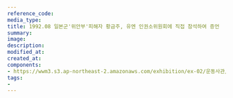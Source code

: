 ```yaml
---
reference_code:
media_type:
title: 1992.08 일본군'위안부'피해자 황금주, 유엔 인권소위원회에 직접 참석하여 증언
summary:
image:
description:
modified_at:
created_at:
components:
- https://wwm3.s3.ap-northeast-2.amazonaws.com/exhibition/ex-02/운동사관/연대로희망을만들다/1992.08+일본군'위안부'피해자+황금주,+유엔+인권소위원회에+직접+참석하여+증언.jpg
tags:
-
---
```

